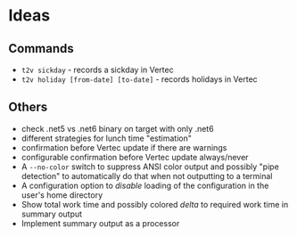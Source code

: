 # Ideas

## Commands

* `t2v sickday` - records a sickday in Vertec
* `t2v holiday [from-date] [to-date]` - records holidays in Vertec

## Others

* check .net5 vs .net6 binary on target with only .net6
* different strategies for lunch time "estimation"
* confirmation before Vertec update if there are warnings
* configurable confirmation before Vertec update always/never
* A `--no-color` switch to suppress ANSI color output and possibly "pipe detection" to automatically do that when not outputting to a terminal
* A configuration option to _disable_ loading of the configuration in the user's home directory
* Show total work time and possibly colored _delta_ to required work time in summary output
* Implement summary output as a processor
